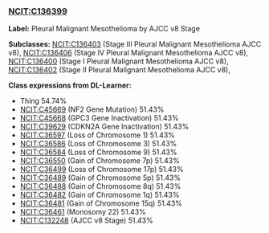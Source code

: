 
### [NCIT:C136399](http://purl.obolibrary.org/obo/NCIT_C136399)
**Label:** Pleural Malignant Mesothelioma by AJCC v8 Stage

**Subclasses:** [NCIT:C136403](http://purl.obolibrary.org/obo/NCIT_C136403) (Stage III Pleural Malignant Mesothelioma AJCC v8), [NCIT:C136406](http://purl.obolibrary.org/obo/NCIT_C136406) (Stage IV Pleural Malignant Mesothelioma AJCC v8), [NCIT:C136400](http://purl.obolibrary.org/obo/NCIT_C136400) (Stage I Pleural Malignant Mesothelioma AJCC v8), [NCIT:C136402](http://purl.obolibrary.org/obo/NCIT_C136402) (Stage II Pleural Malignant Mesothelioma AJCC v8), 

**Class expressions from DL-Learner:**

- Thing 54.74%
- [NCIT:C45669](http://purl.obolibrary.org/obo/NCIT_C45669) (NF2 Gene Mutation) 51.43%
- [NCIT:C45668](http://purl.obolibrary.org/obo/NCIT_C45668) (GPC3 Gene Inactivation) 51.43%
- [NCIT:C39629](http://purl.obolibrary.org/obo/NCIT_C39629) (CDKN2A Gene Inactivation) 51.43%
- [NCIT:C36597](http://purl.obolibrary.org/obo/NCIT_C36597) (Loss of Chromosome 1) 51.43%
- [NCIT:C36586](http://purl.obolibrary.org/obo/NCIT_C36586) (Loss of Chromosome 3) 51.43%
- [NCIT:C36584](http://purl.obolibrary.org/obo/NCIT_C36584) (Loss of Chromosome 9) 51.43%
- [NCIT:C36550](http://purl.obolibrary.org/obo/NCIT_C36550) (Gain of Chromosome 7p) 51.43%
- [NCIT:C36499](http://purl.obolibrary.org/obo/NCIT_C36499) (Loss of Chromosome 17p) 51.43%
- [NCIT:C36489](http://purl.obolibrary.org/obo/NCIT_C36489) (Gain of Chromosome 5p) 51.43%
- [NCIT:C36488](http://purl.obolibrary.org/obo/NCIT_C36488) (Gain of Chromosome 8q) 51.43%
- [NCIT:C36482](http://purl.obolibrary.org/obo/NCIT_C36482) (Gain of Chromosome 1q) 51.43%
- [NCIT:C36481](http://purl.obolibrary.org/obo/NCIT_C36481) (Gain of Chromosome 15q) 51.43%
- [NCIT:C36461](http://purl.obolibrary.org/obo/NCIT_C36461) (Monosomy 22) 51.43%
- [NCIT:C132248](http://purl.obolibrary.org/obo/NCIT_C132248) (AJCC v8 Stage) 51.43%


